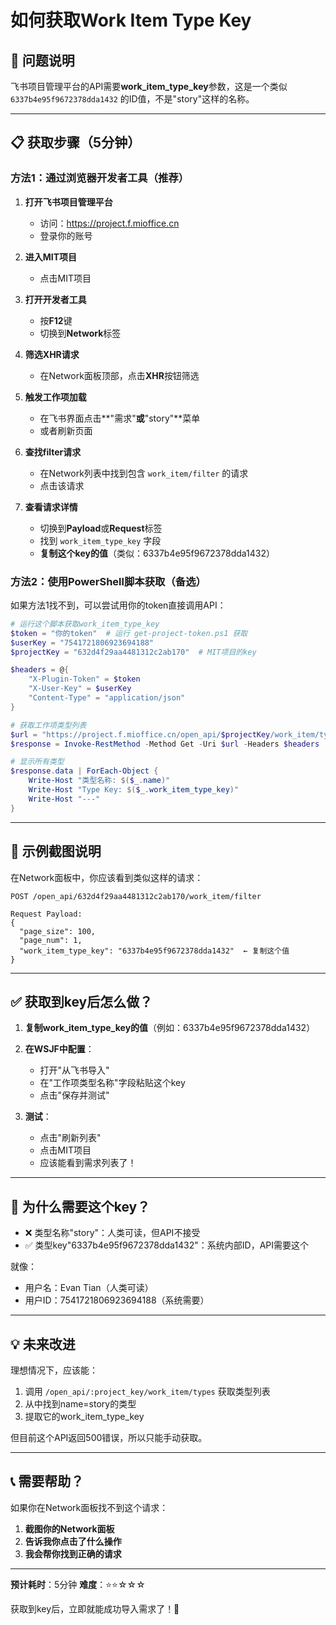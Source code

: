 # 如何获取Work Item Type Key

## 🎯 问题说明

飞书项目管理平台的API需要**work_item_type_key**参数，这是一个类似 `6337b4e95f9672378dda1432` 的ID值，不是"story"这样的名称。

---

## 📋 获取步骤（5分钟）

### 方法1：通过浏览器开发者工具（推荐）

1. **打开飞书项目管理平台**
   - 访问：https://project.f.mioffice.cn
   - 登录你的账号

2. **进入MIT项目**
   - 点击MIT项目

3. **打开开发者工具**
   - 按**F12**键
   - 切换到**Network**标签

4. **筛选XHR请求**
   - 在Network面板顶部，点击**XHR**按钮筛选

5. **触发工作项加载**
   - 在飞书界面点击**"需求"**或**"story"**菜单
   - 或者刷新页面

6. **查找filter请求**
   - 在Network列表中找到包含 `work_item/filter` 的请求
   - 点击该请求

7. **查看请求详情**
   - 切换到**Payload**或**Request**标签
   - 找到 `work_item_type_key` 字段
   - **复制这个key的值**（类似：6337b4e95f9672378dda1432）

### 方法2：使用PowerShell脚本获取（备选）

如果方法1找不到，可以尝试用你的token直接调用API：

```powershell
# 运行这个脚本获取work_item_type_key
$token = "你的token"  # 运行 get-project-token.ps1 获取
$userKey = "7541721806923694188"
$projectKey = "632d4f29aa4481312c2ab170"  # MIT项目的key

$headers = @{
    "X-Plugin-Token" = $token
    "X-User-Key" = $userKey
    "Content-Type" = "application/json"
}

# 获取工作项类型列表
$url = "https://project.f.mioffice.cn/open_api/$projectKey/work_item/types"
$response = Invoke-RestMethod -Method Get -Uri $url -Headers $headers

# 显示所有类型
$response.data | ForEach-Object {
    Write-Host "类型名称: $($_.name)"
    Write-Host "Type Key: $($_.work_item_type_key)"
    Write-Host "---"
}
```

---

## 📸 示例截图说明

在Network面板中，你应该看到类似这样的请求：

```
POST /open_api/632d4f29aa4481312c2ab170/work_item/filter

Request Payload:
{
  "page_size": 100,
  "page_num": 1,
  "work_item_type_key": "6337b4e95f9672378dda1432"  ← 复制这个值
}
```

---

## ✅ 获取到key后怎么做？

1. **复制work_item_type_key的值**（例如：6337b4e95f9672378dda1432）

2. **在WSJF中配置**：
   - 打开"从飞书导入"
   - 在"工作项类型名称"字段粘贴这个key
   - 点击"保存并测试"

3. **测试**：
   - 点击"刷新列表"
   - 点击MIT项目
   - 应该能看到需求列表了！

---

## 🎯 为什么需要这个key？

- ❌ 类型名称"story"：人类可读，但API不接受
- ✅ 类型key"6337b4e95f9672378dda1432"：系统内部ID，API需要这个

就像：
- 用户名：Evan Tian（人类可读）
- 用户ID：7541721806923694188（系统需要）

---

## 💡 未来改进

理想情况下，应该能：
1. 调用 `/open_api/:project_key/work_item/types` 获取类型列表
2. 从中找到name=story的类型
3. 提取它的work_item_type_key

但目前这个API返回500错误，所以只能手动获取。

---

## 📞 需要帮助？

如果你在Network面板找不到这个请求：

1. **截图你的Network面板**
2. **告诉我你点击了什么操作**
3. **我会帮你找到正确的请求**

---

**预计耗时**：5分钟
**难度**：⭐⭐☆☆☆

获取到key后，立即就能成功导入需求了！🚀
